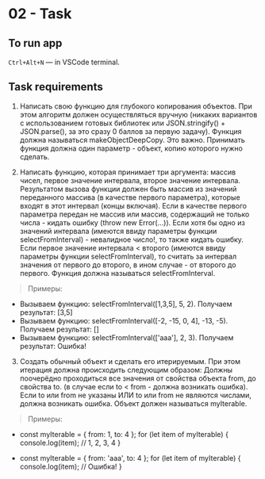 # 02 - Task

## To run app

`Ctrl+Alt+N` &mdash; in VSCode terminal.

## Task requirements

1.  Написать свою функцию для глубокого копирования объектов. При этом алгоритм должен осуществляться вручную (никаких вариантов с использованием готовых библиотек или JSON.stringify() + JSON.parse(), за это сразу 0 баллов за первую задачу). Функция должна называться makeObjectDeepCopy. Это важно. Принимать функция должна один параметр - объект, копию которого нужно сделать.

2.  Написать функцию, которая принимает три аргумента: массив чисел, первое значение интервала, второе значение интервала. Результатом вызова функции должен быть массив из значений переданного массива (в качестве первого параметра), которые входят в этот интервал (концы включая). Если в качестве первого параметра передан не массив или массив, содержащий не только числа - кидать ошибку (throw new Error(...)). Если хотя бы одно из значений интервала (имеются ввиду параметры функции selectFromInterval) - невалидное число!, то также кидать ошибку.
    Если первое значение интервала < второго (имеются ввиду параметры функции selectFromInterval), то считать за интервал значения от первого до второго, в ином случае - от второго до первого.
    Функция должна называться selectFromInterval.

> Примеры:

- Вызываем функцию: selectFromInterval([1,3,5], 5, 2). Получаем результат: [3,5]
- Вызываем функцию: selectFromInterval([-2, -15, 0, 4], -13, -5). Получаем результат: []
- Вызываем функцию: selectFromInterval(['aaa'], 2, 3). Получаем результат: Ошибка!

3.  Создать обычный объект и сделать его итерируемым. При этом итерация должна происходить следующим образом:
    Должны поочерёдно проходиться все значения от свойства объекта from, до свойства to. (в случае если to < from - должна возникать ошибка).
    Если to или from не указаны ИЛИ to или from не являются числами, должна возникать ошибка. Объект должен называться myIterable.

> Примеры:

- const myIterable = { from: 1, to: 4 };
  for (let item of myIterable) {
  console.log(item); // 1, 2, 3, 4
  }

- const myIterable = { from: 'aaa', to: 4 };
  for (let item of myIterable) {
  console.log(item); // Ошибка!
  }
